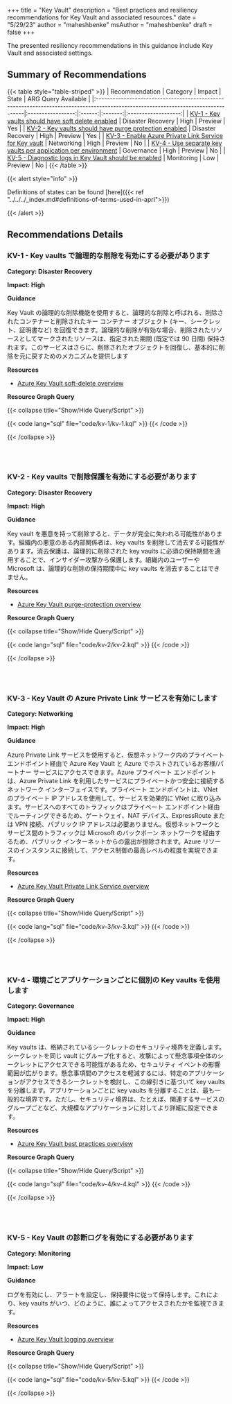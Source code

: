 +++
title = "Key Vault"
description = "Best practices and resiliency recommendations for Key Vault and associated resources."
date = "5/29/23"
author = "maheshbenke"
msAuthor = "maheshbenke"
draft = false
+++

The presented resiliency recommendations in this guidance include Key Vault and associated settings.

## Summary of Recommendations

{{< table style="table-striped" >}}
| Recommendation                                                                                                                    |     Category      | Impact |  State  | ARG Query Available |
|:----------------------------------------------------------------------------------------------------------------------------------|:-----------------:|:------:|:-------:|:-------------------:|
| [KV-1 - Key vaults should have soft delete enabled](#kv-1---key-vaults-should-have-soft-delete-enabled)                           | Disaster Recovery |  High  | Preview |         Yes         |
| [KV-2 - Key vaults should have purge protection enabled](#kv-2---key-vaults-should-have-purge-protection-enabled)                 | Disaster Recovery |  High  | Preview |         Yes         |
| [KV-3 - Enable Azure Private Link Service for Key vault](#kv-3---enable-azure-private-link-service-for-key-vault)                 |    Networking     |  High  | Preview |         No          |
| [KV-4 - Use separate key vaults per application per environment](#kv-4---use-separate-key-vaults-per-application-per-environment) |    Governance     |  High  | Preview |         No          |
| [KV-5 - Diagnostic logs in Key Vault should be enabled](#kv-5---diagnostic-logs-in-key-vault-should-be-enabled)                   |    Monitoring     |  Low   | Preview |         No          |
{{< /table >}}

{{< alert style="info" >}}

Definitions of states can be found [here]({{< ref "../../../_index.md#definitions-of-terms-used-in-aprl">}})

{{< /alert >}}

## Recommendations Details

### KV-1 - Key vaults で論理的な削除を有効にする必要があります

**Category: Disaster Recovery**

**Impact: High**

**Guidance**

Key Vault の論理的な削除機能を使用すると、論理的な削除と呼ばれる、削除されたコンテナーと削除されたキー コンテナー オブジェクト (キー、シークレット、証明書など) を回復できます。論理的な削除が有効な場合、削除されたリソースとしてマークされたリソースは、指定された期間 (既定では 90 日間) 保持されます。このサービスはさらに、削除されたオブジェクトを回復し、基本的に削除を元に戻すためのメカニズムを提供します

**Resources**

- [Azure Key Vault soft-delete overview](https://learn.microsoft.com/ja-jp/azure/key-vault/general/soft-delete-overview)

**Resource Graph Query**

{{< collapse title="Show/Hide Query/Script" >}}

{{< code lang="sql" file="code/kv-1/kv-1.kql" >}} {{< /code >}}

{{< /collapse >}}

<br><br>

### KV-2 - Key vaults で削除保護を有効にする必要があります

**Category: Disaster Recovery**

**Impact: High**

**Guidance**

Key vault を悪意を持って削除すると、データが完全に失われる可能性があります。組織内の悪意のある内部関係者は、key vaults を削除して消去する可能性があります。消去保護は、論理的に削除された key vaults に必須の保持期間を適用することで、インサイダー攻撃から保護します。組織内のユーザーや Microsoft は、論理的な削除の保持期間中に key vaults を消去することはできません。

**Resources**

- [Azure Key Vault purge-protection overview](https://learn.microsoft.com/ja-jp/azure/key-vault/general/soft-delete-overview#purge-protection)

**Resource Graph Query**

{{< collapse title="Show/Hide Query/Script" >}}

{{< code lang="sql" file="code/kv-2/kv-2.kql" >}} {{< /code >}}

{{< /collapse >}}

<br><br>

### KV-3 - Key Vault の Azure Private Link サービスを有効にします

**Category: Networking**

**Impact: High**

**Guidance**

Azure Private Link サービスを使用すると、仮想ネットワーク内のプライベート エンドポイント経由で Azure Key Vault と Azure でホストされているお客様/パートナー サービスにアクセスできます。Azure プライベート エンドポイントは、Azure Private Link を利用したサービスにプライベートかつ安全に接続するネットワーク インターフェイスです。プライベート エンドポイントは、VNet のプライベート IP アドレスを使用して、サービスを効果的に VNet に取り込みます。サービスへのすべてのトラフィックはプライベート エンドポイント経由でルーティングできるため、ゲートウェイ、NAT デバイス、ExpressRoute または VPN 接続、パブリック IP アドレスは必要ありません。仮想ネットワークとサービス間のトラフィックは Microsoft のバックボーン ネットワークを経由するため、パブリック インターネットからの露出が排除されます。Azure リソースのインスタンスに接続して、アクセス制御の最高レベルの粒度を実現できます。

**Resources**

- [Azure Key Vault Private Link Service overview](https://learn.microsoft.com/ja-jp/azure/key-vault/general/security-features#network-security)

**Resource Graph Query**

{{< collapse title="Show/Hide Query/Script" >}}

{{< code lang="sql" file="code/kv-3/kv-3.kql" >}} {{< /code >}}

{{< /collapse >}}

<br><br>

### KV-4 - 環境ごとアプリケーションごとに個別の Key vaults を使用します

**Category: Governance**

**Impact: High**

**Guidance**

Key vaults は、格納されているシークレットのセキュリティ境界を定義します。シークレットを同じ vault にグループ化すると、攻撃によって懸念事項全体のシークレットにアクセスできる可能性があるため、セキュリティ イベントの影響範囲が広がります。懸念事項間のアクセスを軽減するには、特定のアプリケーションがアクセスできるシークレットを検討し、この線引きに基づいて key vaults を分離します。アプリケーションごとに key vaults を分離することは、最も一般的な境界です。ただし、セキュリティ境界は、たとえば、関連するサービスのグループごとなど、大規模なアプリケーションに対してより詳細に設定できます。

**Resources**

- [Azure Key Vault best practices overview](https://learn.microsoft.com/ja-jp/azure/key-vault/general/best-practices#why-we-recommend-separate-key-vaults)

**Resource Graph Query**

{{< collapse title="Show/Hide Query/Script" >}}

{{< code lang="sql" file="code/kv-4/kv-4.kql" >}} {{< /code >}}

{{< /collapse >}}

<br><br>

### KV-5 - Key Vault の診断ログを有効にする必要があります

**Category: Monitoring**

**Impact: Low**

**Guidance**

ログを有効にし、アラートを設定し、保持要件に従って保持します。これにより、key vaults がいつ、どのように、誰によってアクセスされたかを監視できます。

**Resources**

- [Azure Key Vault logging overview](https://learn.microsoft.com/ja-jp/azure/key-vault/general/logging?tabs=Vault)

**Resource Graph Query**

{{< collapse title="Show/Hide Query/Script" >}}

{{< code lang="sql" file="code/kv-5/kv-5.kql" >}} {{< /code >}}

{{< /collapse >}}

<br><br>
